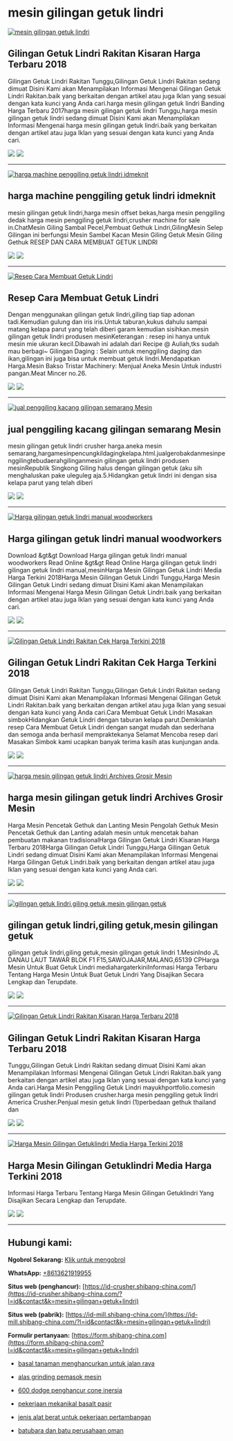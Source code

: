 # mesin gilingan getuk lindri

<a href="https://swt.shibang-china.com/?l=id&img&k=mesin+gilingan+getuk+lindri" target="_blank">![mesin gilingan getuk lindri](http://static.shibang-china.com/all-800x300/1439.jpg)</a>

## Gilingan Getuk Lindri Rakitan Kisaran Harga Terbaru 2018
Gilingan Getuk Lindri Rakitan Tunggu,Gilingan Getuk Lindri Rakitan sedang dimuat Disini Kami akan Menampilakan Informasi Mengenai Gilingan Getuk Lindri Rakitan.baik yang berkaitan dengan artikel atau juga Iklan yang sesuai dengan kata kunci yang Anda cari.harga mesin gilingan getuk lindri Banding Harga Terbaru 2017harga mesin gilingan getuk lindri Tunggu,harga mesin gilingan getuk lindri sedang dimuat Disini Kami akan Menampilakan Informasi Mengenai harga mesin gilingan getuk lindri.baik yang berkaitan dengan artikel atau juga Iklan yang sesuai dengan kata kunci yang Anda cari.


<a href="https://whatsapp.shibangsoft.com/WhatsApp.php" target="_blank" title="WhatsApp">![](http://static.shibang-china.com/icon/whatsapp.png)</a> <a href="https://swt.shibang-china.com/?l=id&icon&k=mesin+gilingan+getuk+lindri" target="_blank">![](http://static.shibang-china.com/icon/chat-id.png)</a>

---

<a href="https://swt.shibang-china.com/?l=id&img&k=mesin+gilingan+getuk+lindri" target="_blank">![harga machine penggiling getuk lindri idmeknit](http://static.shibang-china.com/all-800x300/556.jpg)</a>

## harga machine penggiling getuk lindri idmeknit
mesin gilingan getuk lindri,harga mesin offset bekas,harga mesin penggiling dedak harga mesin penggiling getuk lindri,crusher machine for sale in.ChatMesin Giling Sambal Pecel,Pembuat Gethuk Lindri,GilingMesin Selep Gilingan ini berfungsi Mesin Sambel Kacan Mesin Giling Getuk Mesin Giling Gethuk RESEP DAN CARA MEMBUAT GETUK LINDRI


<a href="https://whatsapp.shibangsoft.com/WhatsApp.php" target="_blank" title="WhatsApp">![](http://static.shibang-china.com/icon/whatsapp.png)</a> <a href="https://swt.shibang-china.com/?l=id&icon&k=mesin+gilingan+getuk+lindri" target="_blank">![](http://static.shibang-china.com/icon/chat-id.png)</a>

---

<a href="https://swt.shibang-china.com/?l=id&img&k=mesin+gilingan+getuk+lindri" target="_blank">![Resep Cara Membuat Getuk Lindri](http://static.shibang-china.com/all-800x300/1021.jpg)</a>

## Resep Cara Membuat Getuk Lindri
Dengan menggunakan gilingan getuk lindri,giling tiap tiap adonan tadi.Kemudian gulung dan iris iris.Untuk taburan,kukus dahulu sampai matang kelapa parut yang telah diberi garam kemudian sisihkan.mesin gilingan getuk lindri produsen mesinKeterangan : resep ini hanya untuk mesin mie ukuran kecil.Dibawah ini adalah dari Recipe @ Auliah,tks sudah mau berbagi~ Gilingan Daging : Selain untuk menggiling daging dan ikan,gilingan ini juga bisa untuk membuat getuk lindri.Mendapatkan Harga.Mesin Bakso Tristar Machinery: Menjual Aneka Mesin Untuk industri pangan.Meat Mincer no.26.


<a href="https://whatsapp.shibangsoft.com/WhatsApp.php" target="_blank" title="WhatsApp">![](http://static.shibang-china.com/icon/whatsapp.png)</a> <a href="https://swt.shibang-china.com/?l=id&icon&k=mesin+gilingan+getuk+lindri" target="_blank">![](http://static.shibang-china.com/icon/chat-id.png)</a>

---

<a href="https://swt.shibang-china.com/?l=id&img&k=mesin+gilingan+getuk+lindri" target="_blank">![jual penggiling kacang gilingan semarang Mesin](http://static.shibang-china.com/all-800x300/1049.jpg)</a>

## jual penggiling kacang gilingan semarang Mesin
mesin gilingan getuk lindri crusher harga.aneka mesin semarang,hargamesinpencungkildagingkelapa.html.jualgerobakdanmesinpenggilingtebudaerahgilinganmesin gilingan getuk lindri produsen mesinRepublik Singkong Giling halus dengan gilingan getuk (aku sih menghaluskan pake uleguleg aja.5.Hidangkan getuk lindri ini dengan sisa kelapa parut yang telah diberi


<a href="https://whatsapp.shibangsoft.com/WhatsApp.php" target="_blank" title="WhatsApp">![](http://static.shibang-china.com/icon/whatsapp.png)</a> <a href="https://swt.shibang-china.com/?l=id&icon&k=mesin+gilingan+getuk+lindri" target="_blank">![](http://static.shibang-china.com/icon/chat-id.png)</a>

---

<a href="https://swt.shibang-china.com/?l=id&img&k=mesin+gilingan+getuk+lindri" target="_blank">![Harga gilingan getuk lindri manual woodworkers](http://static.shibang-china.com/all-800x300/1329.jpg)</a>

## Harga gilingan getuk lindri manual woodworkers
Download &gt&gt Download Harga gilingan getuk lindri manual woodworkers Read Online &gt&gt Read Online Harga gilingan getuk lindri gilingan getuk lindri manual,mesinHarga Mesin Gilingan Getuk Lindri Media Harga Terkini 2018Harga Mesin Gilingan Getuk Lindri Tunggu,Harga Mesin Gilingan Getuk Lindri sedang dimuat Disini Kami akan Menampilakan Informasi Mengenai Harga Mesin Gilingan Getuk Lindri.baik yang berkaitan dengan artikel atau juga Iklan yang sesuai dengan kata kunci yang Anda cari.


<a href="https://whatsapp.shibangsoft.com/WhatsApp.php" target="_blank" title="WhatsApp">![](http://static.shibang-china.com/icon/whatsapp.png)</a> <a href="https://swt.shibang-china.com/?l=id&icon&k=mesin+gilingan+getuk+lindri" target="_blank">![](http://static.shibang-china.com/icon/chat-id.png)</a>

---

<a href="https://swt.shibang-china.com/?l=id&img&k=mesin+gilingan+getuk+lindri" target="_blank">![Gilingan Getuk Lindri Rakitan Cek Harga Terkini 2018](http://static.shibang-china.com/all-800x300/892.jpg)</a>

## Gilingan Getuk Lindri Rakitan Cek Harga Terkini 2018
Gilingan Getuk Lindri Rakitan Tunggu,Gilingan Getuk Lindri Rakitan sedang dimuat Disini Kami akan Menampilakan Informasi Mengenai Gilingan Getuk Lindri Rakitan.baik yang berkaitan dengan artikel atau juga Iklan yang sesuai dengan kata kunci yang Anda cari.Cara Membuat Getuk Lindri Masakan simbokHidangkan Getuk Lindri dengan taburan kelapa parut.Demikianlah resep Cara Membuat Getuk Lindri dengan sangat mudah dan sederhana dan semoga anda berhasil mempraktekanya Selamat Mencoba resep dari Masakan Simbok kami ucapkan banyak terima kasih atas kunjungan anda.


<a href="https://whatsapp.shibangsoft.com/WhatsApp.php" target="_blank" title="WhatsApp">![](http://static.shibang-china.com/icon/whatsapp.png)</a> <a href="https://swt.shibang-china.com/?l=id&icon&k=mesin+gilingan+getuk+lindri" target="_blank">![](http://static.shibang-china.com/icon/chat-id.png)</a>

---

<a href="https://swt.shibang-china.com/?l=id&img&k=mesin+gilingan+getuk+lindri" target="_blank">![harga mesin gilingan getuk lindri Archives Grosir Mesin](http://static.shibang-china.com/all-800x300/407.jpg)</a>

## harga mesin gilingan getuk lindri Archives Grosir Mesin
Harga Mesin Pencetak Gethuk dan Lanting Mesin Pengolah Gethuk Mesin Pencetak Gethuk dan Lanting adalah mesin untuk mencetak bahan pembuatan makanan tradisionalHarga Gilingan Getuk Lindri Kisaran Harga Terbaru 2018Harga Gilingan Getuk Lindri Tunggu,Harga Gilingan Getuk Lindri sedang dimuat Disini Kami akan Menampilakan Informasi Mengenai Harga Gilingan Getuk Lindri.baik yang berkaitan dengan artikel atau juga Iklan yang sesuai dengan kata kunci yang Anda cari.


<a href="https://whatsapp.shibangsoft.com/WhatsApp.php" target="_blank" title="WhatsApp">![](http://static.shibang-china.com/icon/whatsapp.png)</a> <a href="https://swt.shibang-china.com/?l=id&icon&k=mesin+gilingan+getuk+lindri" target="_blank">![](http://static.shibang-china.com/icon/chat-id.png)</a>

---

<a href="https://swt.shibang-china.com/?l=id&img&k=mesin+gilingan+getuk+lindri" target="_blank">![gilingan getuk lindri,giling getuk,mesin gilingan getuk](http://static.shibang-china.com/all-800x300/241.jpg)</a>

## gilingan getuk lindri,giling getuk,mesin gilingan getuk
gilingan getuk lindri,giling getuk,mesin gilingan getuk lindri 1.MesinIndo JL DANAU LAUT TAWAR BLOK F1 F15,SAWOJAJAR,MALANG,65139 CPHarga Mesin Untuk Buat Getuk Lindri mediahargaterkiniInformasi Harga Terbaru Tentang Harga Mesin Untuk Buat Getuk Lindri Yang Disajikan Secara Lengkap dan Terupdate.


<a href="https://whatsapp.shibangsoft.com/WhatsApp.php" target="_blank" title="WhatsApp">![](http://static.shibang-china.com/icon/whatsapp.png)</a> <a href="https://swt.shibang-china.com/?l=id&icon&k=mesin+gilingan+getuk+lindri" target="_blank">![](http://static.shibang-china.com/icon/chat-id.png)</a>

---

<a href="https://swt.shibang-china.com/?l=id&img&k=mesin+gilingan+getuk+lindri" target="_blank">![Gilingan Getuk Lindri Rakitan Kisaran Harga Terbaru 2018](http://static.shibang-china.com/all-800x300/1063.jpg)</a>

## Gilingan Getuk Lindri Rakitan Kisaran Harga Terbaru 2018
Tunggu,Gilingan Getuk Lindri Rakitan sedang dimuat Disini Kami akan Menampilakan Informasi Mengenai Gilingan Getuk Lindri Rakitan.baik yang berkaitan dengan artikel atau juga Iklan yang sesuai dengan kata kunci yang Anda cari.Harga Mesin Penggiling Getuk Lindri mayukhportfolio.comesin gilingan getuk lindri Produsen crusher.harga mesin penggiling getuk lindri America Crusher.Penjual mesin getuk lindri (1)perbedaan gethuk thailand dan


<a href="https://whatsapp.shibangsoft.com/WhatsApp.php" target="_blank" title="WhatsApp">![](http://static.shibang-china.com/icon/whatsapp.png)</a> <a href="https://swt.shibang-china.com/?l=id&icon&k=mesin+gilingan+getuk+lindri" target="_blank">![](http://static.shibang-china.com/icon/chat-id.png)</a>

---

<a href="https://swt.shibang-china.com/?l=id&img&k=mesin+gilingan+getuk+lindri" target="_blank">![Harga Mesin Gilingan Getuklindri Media Harga Terkini 2018](http://static.shibang-china.com/all-800x300/226.jpg)</a>

## Harga Mesin Gilingan Getuklindri Media Harga Terkini 2018
Informasi Harga Terbaru Tentang Harga Mesin Gilingan Getuklindri Yang Disajikan Secara Lengkap dan Terupdate.

<a href="https://whatsapp.shibangsoft.com/WhatsApp.php" target="_blank" title="WhatsApp">![](http://static.shibang-china.com/icon/whatsapp.png)</a> <a href="https://swt.shibang-china.com/?l=id&icon&k=mesin+gilingan+getuk+lindri" target="_blank">![](http://static.shibang-china.com/icon/chat-id.png)</a>

---
## Hubungi kami:

**Ngobrol Sekarang:** [Klik untuk mengobrol](https://swt.shibang-china.com?l=id&contact&k=mesin+gilingan+getuk+lindri)

**WhatsApp:**  [+8613621919955](https://whatsapp.shibangsoft.com/WhatsApp.php)

**Situs web (penghancur):** [https://id-crusher.shibang-china.com/](https://id-crusher.shibang-china.com/?l=id&contact&k=mesin+gilingan+getuk+lindri)

**Situs web (pabrik):** [https://id-mill.shibang-china.com/](https://id-mill.shibang-china.com/?l=id&contact&k=mesin+gilingan+getuk+lindri)

**Formulir pertanyaan:** [https://form.shibang-china.com](https://form.shibang-china.com?l=id&contact&k=mesin+gilingan+getuk+lindri)

* [basal tanaman menghancurkan untuk jalan raya](../39/basal%20tanaman%20menghancurkan%20untuk%20jalan%20raya.md)

* [alas grinding pemasok mesin](../39/alas%20grinding%20pemasok%20mesin.md)

* [600 dodge penghancur cone inersia](../35/600%20dodge%20penghancur%20cone%20inersia.md)

* [pekerjaan mekanikal basalt pasir](../38/pekerjaan%20mekanikal%20basalt%20pasir.md)

* [jenis alat berat untuk pekerjaan pertambangan](../34/jenis%20alat%20berat%20untuk%20pekerjaan%20pertambangan.md)

* [batubara dan batu perusahaan oman](../39/batubara%20dan%20batu%20perusahaan%20oman.md)